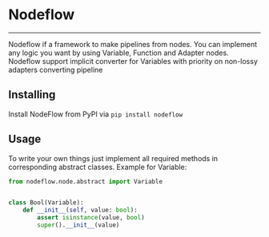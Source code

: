 # Nodeflow
----------
Nodeflow if a framework to make pipelines from nodes. You can implement any logic you want by using Variable, 
Function and Adapter nodes. Nodeflow support implicit converter for Variables with priority on non-lossy adapters
converting pipeline 

Installing
----------
Install NodeFlow from PyPI via ``pip install nodeflow``

Usage
----------
To write your own things just implement all required methods in corresponding abstract classes.
Example for Variable:
```python
from nodeflow.node.abstract import Variable


class Bool(Variable):
    def __init__(self, value: bool):
        assert isinstance(value, bool)
        super().__init__(value)
```
